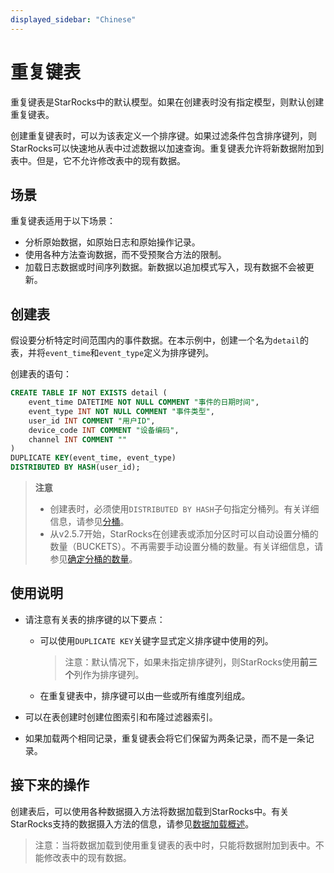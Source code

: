```yaml
---
displayed_sidebar: "Chinese"
---
```


# 重复键表

重复键表是StarRocks中的默认模型。如果在创建表时没有指定模型，则默认创建重复键表。

创建重复键表时，可以为该表定义一个排序键。如果过滤条件包含排序键列，则StarRocks可以快速地从表中过滤数据以加速查询。重复键表允许将新数据附加到表中。但是，它不允许修改表中的现有数据。

## 场景

重复键表适用于以下场景：

- 分析原始数据，如原始日志和原始操作记录。
- 使用各种方法查询数据，而不受预聚合方法的限制。
- 加载日志数据或时间序列数据。新数据以追加模式写入，现有数据不会被更新。

## 创建表

假设要分析特定时间范围内的事件数据。在本示例中，创建一个名为`detail`的表，并将`event_time`和`event_type`定义为排序键列。

创建表的语句：

```SQL
CREATE TABLE IF NOT EXISTS detail (
    event_time DATETIME NOT NULL COMMENT "事件的日期时间",
    event_type INT NOT NULL COMMENT "事件类型",
    user_id INT COMMENT "用户ID",
    device_code INT COMMENT "设备编码",
    channel INT COMMENT ""
)
DUPLICATE KEY(event_time, event_type)
DISTRIBUTED BY HASH(user_id);
```

> **注意**
>
> - 创建表时，必须使用`DISTRIBUTED BY HASH`子句指定分桶列。有关详细信息，请参见[分桶](../Data_distribution.md#design-partitioning-and-bucketing-rules)。
> - 从v2.5.7开始，StarRocks在创建表或添加分区时可以自动设置分桶的数量（BUCKETS）。不再需要手动设置分桶的数量。有关详细信息，请参见[确定分桶的数量](../Data_distribution.md#determine-the-number-of-buckets)。

## 使用说明

- 请注意有关表的排序键的以下要点：
  - 可以使用`DUPLICATE KEY`关键字显式定义排序键中使用的列。

    > 注意：默认情况下，如果未指定排序键列，则StarRocks使用**前三个**列作为排序键列。

  - 在重复键表中，排序键可以由一些或所有维度列组成。

- 可以在表创建时创建位图索引和布隆过滤器索引。

- 如果加载两个相同记录，重复键表会将它们保留为两条记录，而不是一条记录。

## 接下来的操作

创建表后，可以使用各种数据摄入方法将数据加载到StarRocks中。有关StarRocks支持的数据摄入方法的信息，请参见[数据加载概述](../../loading/Loading_intro.md)。
> 注意：当将数据加载到使用重复键表的表中时，只能将数据附加到表中。不能修改表中的现有数据。